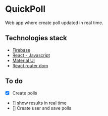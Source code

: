 # QuickPoll

Web app where create poll updated in real time.

## Technologies stack

- [Firebase](https://firebase.google.com/)
- [React - Javascript](https://react.dev/)
- [Material UI](https://mui.com/material-ui/)
- [React router dom](https://reactrouter.com/en/main)

## To do

- [x] Create polls
- [] show results in real time
- [] Create user and save polls
